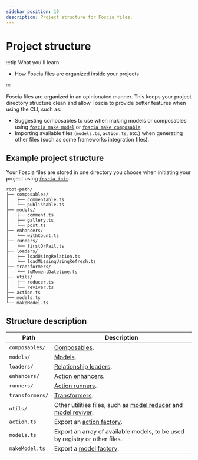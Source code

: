 ```yaml
---
sidebar_position: 10
description: Project structure for Foscia files.
---
```


# Project structure

:::tip What you'll learn

- How Foscia files are organized inside your projects

:::

Foscia files are organized in an opinionated manner. This keeps your project
directory structure clean and allow Foscia to provide better features when
using the CLI, such as:

- Suggesting composables to use when making models or composables using
  [`foscia make model`](/docs/digging-deeper/cli#make-model-name) or
  [`foscia make composable`](/docs/digging-deeper/cli#make-composable-name).
- Importing available files (`models.ts`, `action.ts`, etc.) when
  generating other files (such as some frameworks integration files).

## Example project structure

Your Foscia files are stored in one directory you choose when initiating
your project using [`foscia init`](/docs/digging-deeper/cli#init-path).

```text title="Example of Foscia files structure inside a project"
root-path/
├── composables/
│   ├── commentable.ts
│   └── publishable.ts
├── models/
│   ├── comment.ts
│   ├── gallery.ts
│   └── post.ts
├── enhancers/
│   └── withCount.ts
├── runners/
│   └── firstOrFail.ts
├── loaders/
│   ├── loadUsingRelation.ts
│   └── loadMissingUsingRefresh.ts
├── transformers/
│   └── toMomentDatetime.ts
├── utils/
│   ├── reducer.ts
│   └── reviver.ts
├── action.ts
├── models.ts
└── makeModel.ts
```

## Structure description

| Path            | Description                                                                                                                                                             |
|-----------------|-------------------------------------------------------------------------------------------------------------------------------------------------------------------------|
| `composables/`  | [Composables](/docs/digging-deeper/models/models-composition#composition).                                                                                              |
| `models/`       | [Models](/docs/getting-started#defining-a-model).                                                                                                                       |
| `loaders/`      | [Relationship loaders](/docs/digging-deeper/models/models-relations#loading-relations).                                                                                 |
| `enhancers/`    | [Action enhancers](/docs/digging-deeper/actions/custom-action-enhancers).                                                                                               |
| `runners/`      | [Action runners](/docs/digging-deeper/actions/custom-action-runners).                                                                                                   |
| `transformers/` | [Transformers](/docs/digging-deeper/models/models-transformers).                                                                                                        |
| `utils/`        | Other utilities files, such as [model reducer](/docs/digging-deeper/models/models-reduce-revive) and [model reviver](/docs/digging-deeper/models/models-reduce-revive). |
| `action.ts`     | Export an [action factory](/docs/getting-started#action-factory).                                                                                                       |
| `models.ts`     | Export an array of available models, to be used by registry or other files.                                                                                             |
| `makeModel.ts`  | Export a [model factory](/docs/digging-deeper/models/models-composition#factory).                                                                                       |
